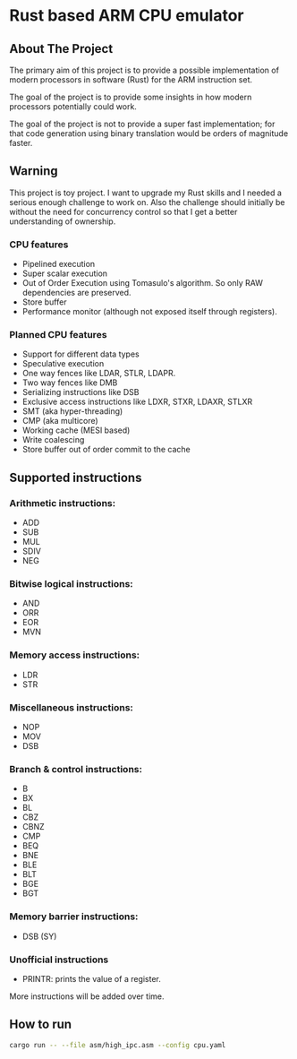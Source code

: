 # Rust based ARM CPU emulator

## About The Project
The primary aim of this project is to provide a possible implementation of modern
processors in software (Rust) for the ARM instruction set.

The goal of the project is to provide some insights in how modern processors potentially
could work.

The goal of the project is not to provide a super fast implementation; for that
code generation using binary translation would be orders of magnitude faster.  

## Warning

This project is toy project. I want to upgrade my Rust skills and I needed a serious
enough challenge to work on. Also the challenge should initially be without the need 
for concurrency control so that I get a better understanding of ownership. 

### CPU features 

* Pipelined execution
* Super scalar execution
* Out of Order Execution using Tomasulo's algorithm. So only RAW dependencies are preserved.
* Store buffer
* Performance monitor (although not exposed itself through registers).

### Planned CPU features
* Support for different data types
* Speculative execution
* One way fences like LDAR, STLR, LDAPR. 
* Two way fences like DMB
* Serializing instructions like DSB
* Exclusive access instructions like LDXR, STXR, LDAXR, STLXR
* SMT (aka hyper-threading)
* CMP (aka multicore)
* Working cache (MESI based)
* Write coalescing
* Store buffer out of order commit to the cache

## Supported instructions

### Arithmetic instructions:
* ADD
* SUB
* MUL
* SDIV
* NEG

### Bitwise logical instructions:
* AND
* ORR
* EOR
* MVN

### Memory access instructions:
* LDR
* STR

### Miscellaneous instructions:
* NOP
* MOV
* DSB

### Branch & control instructions:
* B
* BX
* BL
* CBZ
* CBNZ
* CMP
* BEQ
* BNE
* BLE
* BLT
* BGE
* BGT

### Memory barrier instructions:
* DSB (SY)

### Unofficial instructions
* PRINTR: prints the value of a register.

More instructions will be added over time.

## How to run

```bash
cargo run -- --file asm/high_ipc.asm --config cpu.yaml
```

